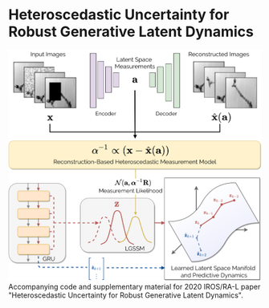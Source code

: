 # Heteroscedastic Uncertainty for Robust Generative Latent Dynamics
![System Summary](system.svg)
Accompanying code and supplementary material for 2020 IROS/RA-L paper "Heteroscedastic Uncertainty for Robust Generative Latent Dynamics".
